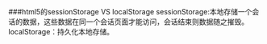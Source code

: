 ###html5的sessionStorage VS localStorage
sessionStorage:本地存储一个会话的数据，这些数据在同一个会话页面才能访问，会话结束则数据随之摧毁。  
localStorage：持久化本地存储。
